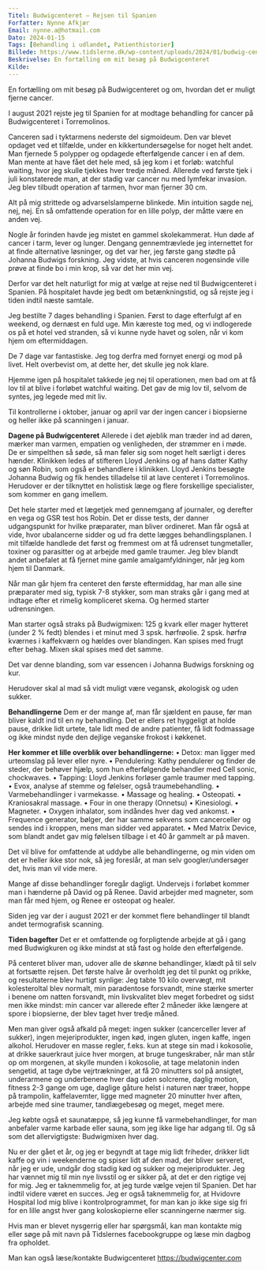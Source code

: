 ```yaml
---
Titel: Budwigcenteret – Rejsen til Spanien
Forfatter: Nynne Afkjær
Email: nynne.a@hotmail.com
Dato: 2024-01-15
Tags: [Behandling i udlandet, Patienthistorier]
Billede: https://www.tidslerne.dk/wp-content/uploads/2024/01/budwig-center-560x416.jpg
Beskrivelse: En fortælling om mit besøg på Budwigcenteret
Kilde:
---
```


En fortælling om mit besøg på Budwigcenteret og om, hvordan det er muligt fjerne cancer.

I august 2021 rejste jeg til Spanien for at modtage behandling for cancer på Budwigcenteret i Torremolinos.

Canceren sad i tyktarmens nederste del sigmoideum. Den var blevet opdaget ved et tilfælde, under en kikkertundersøgelse for noget helt andet. Man fjernede 5 polypper og opdagede efterfølgende cancer i en af dem. Man mente at have fået det hele med, så jeg kom i et forløb: watchful waiting, hvor jeg skulle tjekkes hver tredje måned. Allerede ved første tjek i juli konstaterede man, at der stadig var cancer nu med lymfekar invasion. Jeg blev tilbudt operation af tarmen, hvor man fjerner 30 cm.

Alt på mig strittede og advarselslamperne blinkede. Min intuition sagde nej, nej, nej. En så omfattende operation for en lille polyp, der måtte være en anden vej.

Nogle år forinden havde jeg mistet en gammel skolekammerat. Hun døde af cancer i tarm, lever og lunger. Dengang gennemtrævlede jeg internettet for at finde alternative løsninger, og det var her, jeg første gang stødte på Johanna Budwigs forskning. Jeg vidste, at hvis canceren nogensinde ville prøve at finde bo i min krop, så var det her min vej.

Derfor var det helt naturligt for mig at vælge at rejse ned til Budwigcenteret i Spanien. På hospitalet havde jeg bedt om betænkningstid, og så rejste jeg i tiden indtil næste samtale.

Jeg bestilte 7 dages behandling i Spanien. Først to dage efterfulgt af en weekend, og dernæst en fuld uge. Min kæreste tog med, og vi indlogerede os på et hotel ved stranden, så vi kunne nyde havet og solen, når vi kom hjem om eftermiddagen.

De 7 dage var fantastiske. Jeg tog derfra med fornyet energi og mod på livet. Helt overbevist om, at dette her, det skulle jeg nok klare.

Hjemme igen på hospitalet takkede jeg nej til operationen, men bad om at få lov til at blive i forløbet watchful waiting. Det gav de mig lov til, selvom de syntes, jeg legede med mit liv.

Til kontrollerne i oktober, januar og april var der ingen cancer i biopsierne og heller ikke på scanningen i januar.

**Dagene på Budwigcenteret**
Allerede i det øjeblik man træder ind ad døren, mærker man varmen, empatien og venligheden, der strømmer en i møde. De er simpelthen så søde, så man føler sig som noget helt særligt i deres hænder. Klinikken ledes af stifteren Lloyd Jenkins og af hans datter Kathy og søn Robin, som også er behandlere i klinikken. Lloyd Jenkins besøgte Johanna Budwig og fik hendes tilladelse til at lave centeret i Torremolinos. Herudover er der tilknyttet en holistisk læge og flere forskellige specialister, som kommer en gang imellem.

Det hele starter med et lægetjek med gennemgang af journaler, og derefter en vega og GSR test hos Robin. Det er disse tests, der danner udgangspunkt for hvilke præparater, man bliver ordineret. Man får også at vide, hvor ubalancerne sidder og ud fra dette lægges behandlingsplanen. I mit tilfælde handlede det først og fremmest om at få udrenset tungmetaller, toxiner og parasitter og at arbejde med gamle traumer. Jeg blev blandt andet anbefalet at få fjernet mine gamle amalgamfyldninger, når jeg kom hjem til Danmark.

Når man går hjem fra centeret den første eftermiddag, har man alle sine præparater med sig, typisk 7-8 stykker, som man straks går i gang med at indtage efter et rimelig kompliceret skema. Og hermed starter udrensningen.

Man starter også straks på Budwigmixen: 125 g kvark eller mager hytteret (under 2 % fedt) blendes i et minut med 3 spsk. hørfrøolie. 2 spsk. hørfrø kværnes i kaffekværn og hældes over blandingen. Kan spises med frugt efter behag. Mixen skal spises med det samme.

Det var denne blanding, som var essencen i Johanna Budwigs forskning og kur.

Herudover skal al mad så vidt muligt være vegansk, økologisk og uden sukker.

**Behandlingerne**
Dem er der mange af, man får sjældent en pause, før man bliver kaldt ind til en ny behandling. Det er ellers ret hyggeligt at holde pause, drikke lidt urtete, tale lidt med de andre patienter, få lidt fodmassage og ikke mindst nyde den dejlige veganske frokost i køkkenet.

**Her kommer et lille overblik over behandlingerne:**
• Detox: man ligger med urteomslag på lever eller nyre.
• Pendulering: Kathy pendulerer og finder de steder, der behøver hjælp, som hun efterfølgende behandler med Cell sonic, chockwaves.
• Tapping: Lloyd Jenkins forløser gamle traumer med tapping.
• Evox, analyse af stemme og følelser, også traumebehandling.
• Varmebehandlinger i varmekasse.
• Massage og healing.
• Osteopati.
• Kraniosakral massage.
• Four in one therapy (Onnetsu)
• Kinesiologi.
• Magneter.
• Oxygen inhalator, som indåndes hver dag ved ankomst.
• Frequence generator, bølger, der har samme sekvens som cancerceller og sendes ind i kroppen, mens man sidder ved apparatet.
• Med Matrix Device, som blandt andet gav mig følelsen tilbage i et 40 år gammelt ar på maven.

Det vil blive for omfattende at uddybe alle behandlingerne, og min viden om det er heller ikke stor nok, så jeg foreslår, at man selv googler/undersøger det, hvis man vil vide mere.

Mange af disse behandlinger foregår dagligt. Undervejs i forløbet kommer man i hænderne på David og på Renee. David arbejder med magneter, som man får med hjem, og Renee er osteopat og healer.

Siden jeg var der i august 2021 er der kommet flere behandlinger til blandt andet termografisk scanning.

**Tiden bagefter**
Det er et omfattende og forpligtende arbejde at gå i gang med Budwigkuren og ikke mindst at stå fast og holde den efterfølgende.

På centeret bliver man, udover alle de skønne behandlinger, klædt på til selv at fortsætte rejsen. Det første halve år overholdt jeg det til punkt og prikke, og resultaterne blev hurtigt synlige: Jeg tabte 10 kilo overvægt, mit kolesteroltal blev normalt, min paradentose forsvandt, mine stærke smerter i benene om natten forsvandt, min livskvalitet blev meget forbedret og sidst men ikke mindst: min cancer var allerede efter 2 måneder ikke længere at spore i biopsierne, der blev taget hver tredje måned.

Men man giver også afkald på meget: ingen sukker (cancerceller lever af sukker), ingen mejeriprodukter, ingen kød, ingen gluten, ingen kaffe, ingen alkohol. Herudover en masse regler, f.eks. kun at stege sin mad i kokosolie, at drikke sauerkraut juice hver morgen, at bruge tungeskraber, når man står op om morgenen, at skylle munden i kokosolie, at tage melatonin inden sengetid, at tage dybe vejrtrækninger, at få 20 minutters sol på ansigtet, underarmene og underbenene hver dag uden solcreme, daglig motion, fitness 2-3 gange om uge, daglige gåture helst i naturen nær træer, hoppe på trampolin, kaffelavemter, ligge med magneter 20 minutter hver aften, arbejde med sine traumer, tandlægebesøg og meget, meget mere.

Jeg købte også et saunatæppe, så jeg kunne få varmebehandlinger, for man anbefaler varme karbade eller sauna, som jeg ikke lige har adgang til. Og så som det allervigtigste: Budwigmixen hver dag.

Nu er der gået et år, og jeg er begyndt at tage mig lidt friheder, drikker lidt kaffe og vin i weekenderne og spiser lidt af den mad, der bliver serveret, når jeg er ude, undgår dog stadig kød og sukker og mejeriprodukter. Jeg har vænnet mig til min nye livsstil og er sikker på, at det er den rigtige vej for mig. Jeg er taknemmelig for, at jeg turde vælge vejen til Spanien. Det har indtil videre været en succes. Jeg er også taknemmelig for, at Hvidovre Hospital lod mig blive i kontrolprogrammet, for man kan jo ikke sige sig fri for en lille angst hver gang koloskopierne eller scanningerne nærmer sig.

Hvis man er blevet nysgerrig eller har spørgsmål, kan man kontakte mig eller søge på mit navn på Tidslernes facebookgruppe og læse min dagbog fra opholdet.

Man kan også læse/kontakte Budwigcenteret
https://budwigcenter.com